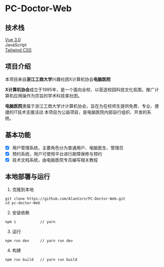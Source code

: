 # PC-Doctor-Web


## 技术栈
[Vue 3.0](https://cn.vuejs.org/)  
JavaScript  
[Tailwind CSS](https://tailwindcss.com/)
## 项目介绍
本项目来自**浙江工商大学**兴趣社团X计算机协会**电脑医院**

**X计算机协会**成立于1995年，是一个面向全校、以营造校园科技文化氛围，推广计算机应用操作为宗旨的学术科技类社团。

**电脑医院**隶属于浙江工商大学计计算机协会，旨在为在校师生提供免费、专业、便捷的IT技术支援活动
本项目为公益项目，是电脑医院内部自行组织、开发的系统。

## 基本功能
- [x] 用户管理系统，主要角色分为普通用户、电脑医生、管理员
- [x] 预约系统，用户可使用平台进行故障保修与预约
- [x] 技术文档系统，由电脑医院专员编写相关教程
## 本地部署与运行

1. 克隆到本地
```shell
git clone https://github.com/AlanCorn/PC-Doctor-Web.git
cd pc-doctor-Web
```
2. 安装依赖
```shell
npm i           // yarn
```
3. 运行
```shell
npm run dev     // yarn run dev
```
4. 构建
```shell
npm run build   // yarn run build
```